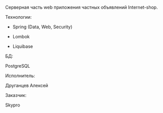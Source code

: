Серверная часть web приложения частных объявлений Internet-shop.

Технологии:

 * Spring (Data, Web, Security)
  
 * Lombok
  
 * Liquibase
  
БД:

  PostgreSQL
  
Исполнитель:

  Друганцев Алексей
  
Заказчик:

  Skypro
